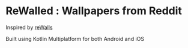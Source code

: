 # ReWalled : Wallpapers from Reddit

Inspired by [reWalls](https://github.com/bimsina/reWalls)

Built using Kotlin Multiplatform for both Android and iOS
